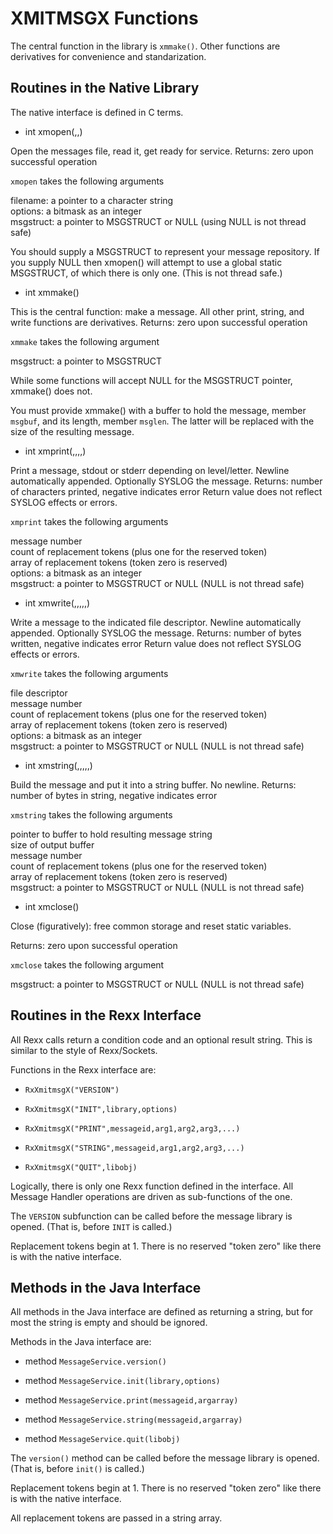 # XMITMSGX Functions

The central function in the library is `xmmake()`.
Other functions are derivatives for convenience and standarization.

## Routines in the Native Library

The native interface is defined in C terms.

* int xmopen(,,)

Open the messages file, read it, get ready for service.
Returns: zero upon successful operation

`xmopen` takes the following arguments

filename: a pointer to a character string <br/>
options: a bitmask as an integer <br/>
msgstruct: a pointer to MSGSTRUCT or NULL (using NULL is not thread safe)

You should supply a MSGSTRUCT to represent your message repository.
If you supply NULL then xmopen() will attempt to use a global static
MSGSTRUCT, of which there is only one. (This is not thread safe.)

* int xmmake()

This is the central function: make a message.
All other print, string, and write functions are derivatives.
Returns: zero upon successful operation

`xmmake` takes the following argument

msgstruct: a pointer to MSGSTRUCT

While some functions will accept NULL for the MSGSTRUCT pointer,
xmmake() does not.

You must provide xmmake() with a buffer to hold the message, member
`msgbuf`, and its length, member `msglen`. The latter will be replaced
with the size of the resulting message.

* int xmprint(,,,,)

Print a message, stdout or stderr depending on level/letter.
Newline automatically appended. Optionally SYSLOG the message.
Returns: number of characters printed, negative indicates error
Return value does not reflect SYSLOG effects or errors.

`xmprint` takes the following arguments

message number <br/>
count of replacement tokens (plus one for the reserved token) <br/>
array of replacement tokens (token zero is reserved) <br/>
options: a bitmask as an integer <br/>
msgstruct: a pointer to MSGSTRUCT or NULL (NULL is not thread safe)

* int xmwrite(,,,,,)

Write a message to the indicated file descriptor.
Newline automatically appended. Optionally SYSLOG the message.
Returns: number of bytes written, negative indicates error
Return value does not reflect SYSLOG effects or errors.

`xmwrite` takes the following arguments

file descriptor <br/>
message number <br/>
count of replacement tokens (plus one for the reserved token) <br/>
array of replacement tokens (token zero is reserved) <br/>
options: a bitmask as an integer <br/>
msgstruct: a pointer to MSGSTRUCT or NULL (NULL is not thread safe)

* int xmstring(,,,,,)

Build the message and put it into a string buffer. No newline.
Returns: number of bytes in string, negative indicates error

`xmstring` takes the following arguments

pointer to buffer to hold resulting message string <br/>
size of output buffer <br/>
message number <br/>
count of replacement tokens (plus one for the reserved token) <br/>
array of replacement tokens (token zero is reserved) <br/>
msgstruct: a pointer to MSGSTRUCT or NULL (NULL is not thread safe)

* int xmclose()

Close (figuratively): free common storage and reset static variables.

Returns: zero upon successful operation

`xmclose` takes the following argument

msgstruct: a pointer to MSGSTRUCT or NULL (NULL is not thread safe)

## Routines in the Rexx Interface

All Rexx calls return a condition code and an optional result string.
This is similar to the style of Rexx/Sockets.

Functions in the Rexx interface are:

* `RxXmitmsgX("VERSION")`

* `RxXmitmsgX("INIT",library,options)`

* `RxXmitmsgX("PRINT",messageid,arg1,arg2,arg3,...)`

* `RxXmitmsgX("STRING",messageid,arg1,arg2,arg3,...)`

* `RxXmitmsgX("QUIT",libobj)`

Logically, there is only one Rexx function defined in the interface.
All Message Handler operations are driven as sub-functions of the one.

The `VERSION` subfunction can be called before the message library
is opened. (That is, before `INIT` is called.)

Replacement tokens begin at 1.
There is no reserved "token zero" like there is with the native interface.

## Methods in the Java Interface

All methods in the Java interface are defined as returning a string,
but for most the string is empty and should be ignored.

Methods in the Java interface are:

* method `MessageService.version()`

* method `MessageService.init(library,options)`

* method `MessageService.print(messageid,argarray)`

* method `MessageService.string(messageid,argarray)`

* method `MessageService.quit(libobj)`

The `version()` method can be called before the message library
is opened. (That is, before `init()` is called.)

Replacement tokens begin at 1.
There is no reserved "token zero" like there is with the native interface.

All replacement tokens are passed in a string array.


